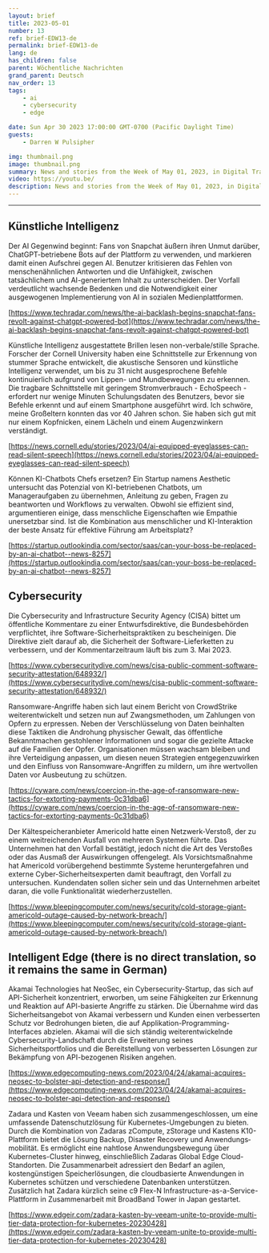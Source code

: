 ```yaml
---
layout: brief
title: 2023-05-01
number: 13
ref: brief-EDW13-de
permalink: brief-EDW13-de
lang: de
has_children: false
parent: Wöchentliche Nachrichten
grand_parent: Deutsch
nav_order: 13
tags:
    - ai
    - cybersecurity
    - edge

date: Sun Apr 30 2023 17:00:00 GMT-0700 (Pacific Daylight Time)
guests:
    - Darren W Pulsipher

img: thumbnail.png
image: thumbnail.png
summary: News and stories from the Week of May 01, 2023, in Digital Transformation, including cyberattacks and intelligent edge, non-verbal communication AI, and company merges in the IoT space.
video: https://youtu.be/
description: News and stories from the Week of May 01, 2023, in Digital Transformation, including cyberattacks and intelligent edge, non-verbal communication AI, and company merges in the IoT space.
---
```






---

## Künstliche Intelligenz

Der AI Gegenwind beginnt: Fans von Snapchat äußern ihren Unmut darüber, ChatGPT-betriebene Bots auf der Plattform zu verwenden, und markieren damit einen Aufschrei gegen AI. Benutzer kritisieren das Fehlen von menschenähnlichen Antworten und die Unfähigkeit, zwischen tatsächlichem und AI-generiertem Inhalt zu unterscheiden. Der Vorfall verdeutlicht wachsende Bedenken und die Notwendigkeit einer ausgewogenen Implementierung von AI in sozialen Medienplattformen.

[https://www.techradar.com/news/the-ai-backlash-begins-snapchat-fans-revolt-against-chatgpt-powered-bot](https://www.techradar.com/news/the-ai-backlash-begins-snapchat-fans-revolt-against-chatgpt-powered-bot)

Künstliche Intelligenz ausgestattete Brillen lesen non-verbale/stille Sprache. Forscher der Cornell University haben eine Schnittstelle zur Erkennung von stummer Sprache entwickelt, die akustische Sensoren und künstliche Intelligenz verwendet, um bis zu 31 nicht ausgesprochene Befehle kontinuierlich aufgrund von Lippen- und Mundbewegungen zu erkennen. Die tragbare Schnittstelle mit geringem Stromverbrauch - EchoSpeech - erfordert nur wenige Minuten Schulungsdaten des Benutzers, bevor sie Befehle erkennt und auf einem Smartphone ausgeführt wird. Ich schwöre, meine Großeltern konnten das vor 40 Jahren schon. Sie haben sich gut mit nur einem Kopfnicken, einem Lächeln und einem Augenzwinkern verständigt.

[https://news.cornell.edu/stories/2023/04/ai-equipped-eyeglasses-can-read-silent-speech](https://news.cornell.edu/stories/2023/04/ai-equipped-eyeglasses-can-read-silent-speech)

Können KI-Chatbots Chefs ersetzen? Ein Startup namens Aesthetic untersucht das Potenzial von KI-betriebenen Chatbots, um Manageraufgaben zu übernehmen, Anleitung zu geben, Fragen zu beantworten und Workflows zu verwalten. Obwohl sie effizient sind, argumentieren einige, dass menschliche Eigenschaften wie Empathie unersetzbar sind. Ist die Kombination aus menschlicher und KI-Interaktion der beste Ansatz für effektive Führung am Arbeitsplatz?

[https://startup.outlookindia.com/sector/saas/can-your-boss-be-replaced-by-an-ai-chatbot--news-8257](https://startup.outlookindia.com/sector/saas/can-your-boss-be-replaced-by-an-ai-chatbot--news-8257)

## Cybersecurity

Die Cybersecurity and Infrastructure Security Agency (CISA) bittet um öffentliche Kommentare zu einer Entwurfsdirektive, die Bundesbehörden verpflichtet, ihre Software-Sicherheitspraktiken zu bescheinigen. Die Direktive zielt darauf ab, die Sicherheit der Software-Lieferketten zu verbessern, und der Kommentarzeitraum läuft bis zum 3. Mai 2023.

[https://www.cybersecuritydive.com/news/cisa-public-comment-software-security-attestation/648932/](https://www.cybersecuritydive.com/news/cisa-public-comment-software-security-attestation/648932/)

Ransomware-Angriffe haben sich laut einem Bericht von CrowdStrike weiterentwickelt und setzen nun auf Zwangsmethoden, um Zahlungen von Opfern zu erpressen. Neben der Verschlüsselung von Daten beinhalten diese Taktiken die Androhung physischer Gewalt, das öffentliche Bekanntmachen gestohlener Informationen und sogar die gezielte Attacke auf die Familien der Opfer. Organisationen müssen wachsam bleiben und ihre Verteidigung anpassen, um diesen neuen Strategien entgegenzuwirken und den Einfluss von Ransomware-Angriffen zu mildern, um ihre wertvollen Daten vor Ausbeutung zu schützen.

[https://cyware.com/news/coercion-in-the-age-of-ransomware-new-tactics-for-extorting-payments-0c31dba6](https://cyware.com/news/coercion-in-the-age-of-ransomware-new-tactics-for-extorting-payments-0c31dba6)

Der Kältespeicheranbieter Americold hatte einen Netzwerk-Verstoß, der zu einem weitreichenden Ausfall von mehreren Systemen führte. Das Unternehmen hat den Vorfall bestätigt, jedoch nicht die Art des Verstoßes oder das Ausmaß der Auswirkungen offengelegt. Als Vorsichtsmaßnahme hat Americold vorübergehend bestimmte Systeme heruntergefahren und externe Cyber-Sicherheitsexperten damit beauftragt, den Vorfall zu untersuchen. Kundendaten sollen sicher sein und das Unternehmen arbeitet daran, die volle Funktionalität wiederherzustellen.

[https://www.bleepingcomputer.com/news/security/cold-storage-giant-americold-outage-caused-by-network-breach/](https://www.bleepingcomputer.com/news/security/cold-storage-giant-americold-outage-caused-by-network-breach/)

## Intelligent Edge (there is no direct translation, so it remains the same in German)

Akamai Technologies hat NeoSec, ein Cybersecurity-Startup, das sich auf API-Sicherheit konzentriert, erworben, um seine Fähigkeiten zur Erkennung und Reaktion auf API-basierte Angriffe zu stärken. Die Übernahme wird das Sicherheitsangebot von Akamai verbessern und Kunden einen verbesserten Schutz vor Bedrohungen bieten, die auf Applikation-Programming-Interfaces abzielen. Akamai will die sich ständig weiterentwickelnde Cybersecurity-Landschaft durch die Erweiterung seines Sicherheitsportfolios und die Bereitstellung von verbesserten Lösungen zur Bekämpfung von API-bezogenen Risiken angehen.

[https://www.edgecomputing-news.com/2023/04/24/akamai-acquires-neosec-to-bolster-api-detection-and-response/](https://www.edgecomputing-news.com/2023/04/24/akamai-acquires-neosec-to-bolster-api-detection-and-response/)

Zadara und Kasten von Veeam haben sich zusammengeschlossen, um eine umfassende Daten­schutz­lösung für Kubernetes-Umgebungen zu bieten. Durch die Kombination von Zadaras zCompute, zStorage und Kastens K10-Plattform bietet die Lösung Backup, Disaster Recovery und Anwendungs­mobilität. Es ermöglicht eine nahtlose Anwendungs­bewegung über Kubernetes-Cluster hinweg, einschließlich Zadaras Global Edge Cloud-Standorten. Die Zusammenarbeit adressiert den Bedarf an agilen, kostengünstigen Speicherlösungen, die cloudbasierte Anwendungen in Kubernetes schützen und verschiedene Datenbanken unterstützen. Zusätzlich hat Zadara kürzlich seine c9 Flex-N Infrastructure-as-a-Service-Plattform in Zusammenarbeit mit BroadBand Tower in Japan gestartet.

[https://www.edgeir.com/zadara-kasten-by-veeam-unite-to-provide-multi-tier-data-protection-for-kubernetes-20230428](https://www.edgeir.com/zadara-kasten-by-veeam-unite-to-provide-multi-tier-data-protection-for-kubernetes-20230428)



